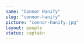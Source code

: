 ```yaml
---
name: "Connor Hanify"
slug: "connor-hanify"
picture: "connor-hanify.jpg"
layout: people
status: captain
---
```


